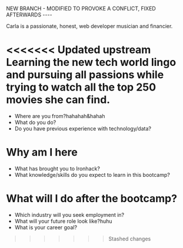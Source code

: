 NEW BRANCH - MODIFIED TO PROVOKE A CONFLICT, FIXED AFTERWARDS ----

Carla is a passionate, honest, web developer musician and financier.

<<<<<<< Updated upstream
Learning the new tech world lingo and pursuing all passions while trying to watch all the top 250 movies she can find.
=======
* Where are you from?hahahah&hahah
* What do you do?
* Do you have previous experience with technology/data?

# Why am I here

* What has brought you to Ironhack?
* What knowledge/skills do you expect to learn in this bootcamp?

# What will I do after the bootcamp?

* Which industry will you seek employment in?
* What will your future role look like?huhu
* What is your career goal?
>>>>>>> Stashed changes
